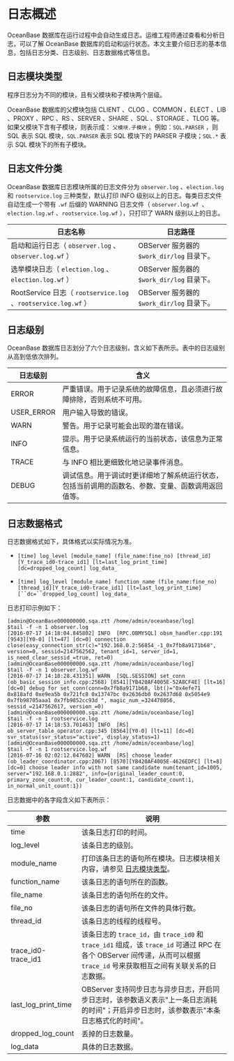 日志概述 
=========================

OceanBase 数据库在运行过程中会自动生成日志。运维工程师通过查看和分析日志，可以了解 OceanBase 数据库的启动和运行状态。本文主要介绍日志的基本信息，包括日志分类、日志级别、日志数据格式等信息。

日志模块类型 
---------------------------

程序日志分为不同的模块，且有父模块和子模块两个层级。

OceanBase 数据库的父模块包括 CLIENT 、CLOG 、COMMON 、ELECT 、LIB 、PROXY 、RPC 、RS 、SERVER 、SHARE 、SQL 、STORAGE 、TLOG 等。如果父模块下含有子模块，则表示成： `父模块.子模块` 。例如：`SQL.PARSER` ，则 SQL 表示 SQL 模块，`SQL.PARSER` 表示 SQL 模块下的 PARSER 子模块；`SQL.*` 表示 SQL 模块下的所有子模块。

日志文件分类 
---------------------------

OceanBase 数据库日志模块所属的日志文件分为 `observer.log` 、`election.log` 和 `rootservice.log` 三种类型，默认打印 INFO 级别以上的日志。每类日志文件自动生成一个带有 `.wf` 后缀的 WARNING 日志文件（ `observer.log.wf `、`election.log.wf` 、`rootservice.log.wf` ），只打印了 WARN 级别以上的日志。


|                           日志名称                            |                日志路径                |
|-----------------------------------------------------------|------------------------------------|
| 启动和运行日志（ `observer.log` 、`observer.log.wf` ）              | OBServer 服务器的 `$work_dir/log` 目录下。 |
| 选举模块日志（ `election.log` 、`election.log.wf` ）               | OBServer 服务器的 `$work_dir/log` 目录下。 |
| RootService 日志（ `rootservice.log` 、`rootservice.log.wf` ） | OBServer 服务器的 `$work_dir/log` 目录下。 |



日志级别 
-------------------------

OceanBase 数据库日志划分了六个日志级别，含义如下表所示。表中的日志级别从高到低依次排列。


|    日志级别    |                        含义                         |
|------------|---------------------------------------------------|
| ERROR      | 严重错误。用于记录系统的故障信息，且必须进行故障排除，否则系统不可用。               |
| USER_ERROR | 用户输入导致的错误。                                        |
| WARN       | 警告。用于记录可能会出现的潜在错误。                                |
| INFO       | 提示。用于记录系统运行的当前状态，该信息为正常信息。                        |
| TRACE      | 与 INFO 相比更细致化地记录事件消息。                             |
| DEBUG      | 调试信息。用于调试时更详细地了解系统运行状态，包括当前调用的函数名、参数、变量、函数调用返回值等。 |



日志数据格式 
---------------------------

日志数据格式如下，具体格式以实际情况为准。

* `[time] log_level [module_name] (file_name:fine_no) [thread_id][Y_trace_id0-trace_id1] [lt=last_log_print_time] [dc=dropped_log_count] log_data_`

  

* `[time] log_level [module_name] function_name (file_name:fine_no) [thread_id][Y_trace_id0-trace_id1] [lt=last_log_print_time] [``dc=``dropped_log_count] log_data_`

  




日志打印示例如下：

```shell
[admin@OceanBase000000000.sqa.ztt /home/admin/oceanbase/log] 
$tail -f -n 1 observer.log
[2016-07-17 14:18:04.845802] INFO  [RPC.OBMYSQL] obsm_handler.cpp:191 [9543][Y0-0] [lt=47] [dc=0] connection close(easy_connection_str(c)="192.168.0.2:56854_-1_0x7fb8a9171b68", version=0, sessid=2147562562, tenant_id=1, server_id=1, is_need_clear_sessid_=true, ret=0) 
[admin@OceanBase000000000.sqa.ztt /home/admin/oceanbase/log] 
$tail -f -n 1 observer.log.wf
[2016-07-17 14:18:28.431351] WARN  [SQL.SESSION] set_conn (ob_basic_session_info.cpp:2568) [8541][YB420AF4005E-52A8CF4E] [lt=16] [dc=0] debug for set_conn(conn=0x7fb8a9171b68, lbt()="0x4efe71 0x818afd 0xe9ea5b 0x721fc8 0x13747bc 0x2636db0 0x2637d68 0x5054e9 0x7fb98705aaa1 0x7fb9852cc93d ", magic_num_=324478056, sessid_=2147562617, version_=0) 
[admin@OceanBase000000000.sqa.ztt /home/admin/oceanbase/log] 
$tail -f -n 1 rootservice.log
[2016-07-17 14:18:53.701463] INFO  [RS] ob_server_table_operator.cpp:345 [8564][Y0-0] [lt=11] [dc=0] svr_status(svr_status="active", display_status=1) 
[admin@OceanBase000000000.sqa.ztt /home/admin/oceanbase/log] 
$tail -f -n 1 rootservice.log.wf
[2016-07-16 02:02:12.847602] WARN  [RS] choose_leader (ob_leader_coordinator.cpp:2067) [8570][YB420AF4005E-4626EDFC] [lt=8] [dc=0] choose leader info with not same candidate num(tenant_id=1005, server="192.168.0.1:2882", info={original_leader_count:0, primary_zone_count:0, cur_leader_count:1, candidate_count:1, in_normal_unit_count:1})
```



日志数据中的各字段含义如下表所示：


|         参数          |                                                             说明                                                              |
|---------------------|-----------------------------------------------------------------------------------------------------------------------------|
| time                | 该条日志打印的时间。                                                                                                                  |
| log_level           | 该条日志的级别。                                                                                                                    |
| module_name         | 打印该条日志的语句所在模块。日志模块相关内容，请参见 [日志模块类型](#日志模块类型)。                                                  |
| function_name       | 该条日志的语句所在的函数。                                                                                                               |
| file_name           | 该条日志的语句所在的文件。                                                                                                               |
| file_no             | 该条日志的语句所在文件的具体行数。                                                                                                           |
| thread_id           | 该条日志的线程的线程号。                                                                                                                |
| trace_id0-trace_id1 | 该条日志的 `trace_id`，由 `trace_id0` 和 `trace_id1` 组成，该 `trace_id` 可通过 RPC 在各个 OBServer 间传递，从而可以根据 `trace_id` 号来获取相互之间有关联关系的日志数据。 |
| last_log_print_time | OBServer 支持同步日志与异步日志，开启同步日志时，该参数语义表示"上一条日志消耗的时间"；开启异步日志时，该参数表示"本条日志格式化的时间"。                                                 |
| dropped_log_count   | 丢掉的日志数量。                                                                                                                    |
| log_data            | 具体的日志数据。                                                                                                                    |


